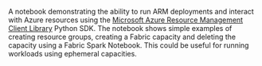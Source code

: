 A notebook demonstrating the ability to run ARM deployments and interact with Azure resources using the [Microsoft Azure Resource Management Client Library](https://pypi.org/project/azure-mgmt-resource/) Python SDK. 
The notebook shows simple examples of creating resource groups, creating a Fabric capacity and deleting the capacity using a Fabric Spark Notebook. This could be useful for running workloads using ephemeral capacities.  
